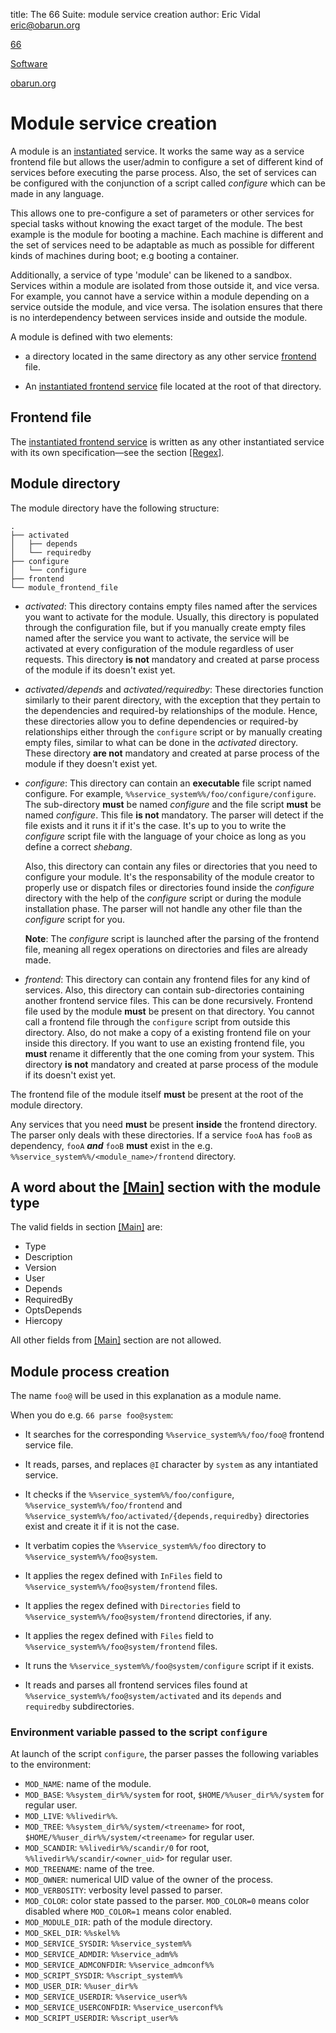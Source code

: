 title: The 66 Suite: module service creation
author: Eric Vidal <eric@obarun.org>

[66](index.html)

[Software](https://web.obarun.org/software)

[obarun.org](https://web.obarun.org)

# Module service creation

A module is an [instantiated](66-instantiated-service.html) service. It works the same way as a service frontend file but allows the user/admin to configure a set of different kind of services before executing the parse process. Also, the set of services can be configured with the conjunction of a script called *configure* which can be made in any language.

This allows one to pre-configure a set of parameters or other services for special tasks without knowing the exact target of the module. The best example is the module for booting a machine. Each machine is different and the set of services need to be adaptable as much as possible for different kinds of machines during boot; e.g booting a container.

Additionally, a service of type 'module' can be likened to a sandbox. Services within a module are isolated from those outside it, and vice versa. For example, you cannot have a service within a module depending on a service outside the module, and vice versa. The isolation ensures that there is no interdependency between services inside and outside the module.

A module is defined with two elements:

- a directory located in the same directory as any other service [frontend](66-frontend.html#the-frontend-service-file) file.

- An [instantiated frontend service](66-instantiated-service.html) file located at the root of that directory.

## Frontend file

The [instantiated frontend service](66-instantiated-service.html) is written as any other instantiated service with its own specification—see the section [[Regex]](66-frontend.html#section-regex).

## Module directory

The module directory have the following structure:

```
.
├── activated
│   ├── depends
│   └── requiredby
├── configure
│   └── configure
├── frontend
└── module_frontend_file
```

- *activated*: This directory contains empty files named after the services you want to activate for the module. Usually, this directory is populated through the configuration file, but if you manually create empty files named after the service you want to activate, the service will be activated at every configuration of the module regardless of user requests. This directory **is not** mandatory and created at parse process of the module if its doesn't exist yet.

- *activated/depends* and *activated/requiredby*: These directories function similarly to their parent directory, with the exception that they pertain to the dependencies and required-by relationships of the module. Hence, these directories allow you to define dependencies or required-by relationships either through the `configure` script or by manually creating empty files, similar to what can be done in the *activated* directory. These directory **are not** mandatory and created at parse process of the module if they doesn't exist yet.

- *configure*: This directory can contain an **executable** file script named configure. For example, `%%service_system%%/foo/configure/configure`. The sub-directory **must** be named *configure* and the file script **must** be named *configure*. This file **is not** mandatory. The parser will detect if the file exists and it runs it if it's the case. It's up to you to write the *configure* script file with the language of your choice as long as you define a correct *shebang*.

    Also, this directory can contain any files or directories that you need to configure your module. It's the responsability of the module creator to properly use or dispatch files or directories found inside the *configure* directory with the help of the *configure* script or during the module installation phase. The parser will not handle any other file than the *configure* script for you.

    **Note**: The *configure* script is launched after the parsing of the frontend file, meaning all regex operations on directories and files are already made.

- *frontend*: This directory can contain any frontend files for any kind of services. Also, this directory can contain sub-directories containing another frontend service files. This can be done recursively. Frontend file used by the module **must** be present on that directory. You cannot call a frontend file through the `configure` script from outside this directory. Also, do not make a copy of a existing frontend file on your inside this directory. If you want to use an existing frontend file, you **must** rename it differently that the one coming from your system. This directory **is not** mandatory and created at parse process of the module if its doesn't exist yet.

The frontend file of the module itself **must** be present at the root of the module directory.

Any services that you need **must** be present **inside** the frontend directory. The parser only deals with these directories. If a service `fooA` has `fooB` as dependency, `fooA` ***and*** `fooB` **must** exist in the e.g. `%%service_system%%/<module_name>/frontend` directory.

## A word about the [[Main]](66-frontend.html#section-main) section with the module type

The valid fields in section [[Main]](66-frontend.html#section-main) are:

- Type
- Description
- Version
- User
- Depends
- RequiredBy
- OptsDepends
- Hiercopy

All other fields from [[Main]](66-frontend.html#section-main) section are not allowed.

## Module process creation

The name `foo@` will be used in this explanation as a module name.

When you do e.g. `66 parse foo@system`:

- It searches for the corresponding `%%service_system%%/foo/foo@` frontend service file.

- It reads, parses, and replaces `@I` character by `system` as any intantiated service.

- It checks if the `%%service_system%%/foo/configure`, `%%service_system%%/foo/frontend` and `%%service_system%%/foo/activated/{depends,requiredby}` directories exist and create it if it is not the case.

- It verbatim copies the `%%service_system%%/foo` directory to `%%service_system%%/foo@system`.

- It applies the regex defined with `InFiles` field to `%%service_system%%/foo@system/frontend` files.

- It applies the regex defined with `Directories` field to `%%service_system%%/foo@system/frontend` directories, if any.

- It applies the regex defined with `Files` field to `%%service_system%%/foo@system/frontend` files.

- It runs the `%%service_system%%/foo@system/configure` script if it exists.

- It reads and parses all frontend services files found at `%%service_system%%/foo@system/activated` and its `depends` and `requiredby` subdirectories.

### Environment variable passed to the script `configure`

At launch of the script `configure`, the parser passes the following variables to the environment:

- `MOD_NAME`: name of the module.
- `MOD_BASE`: `%%system_dir%%/system` for root, `$HOME/%%user_dir%%/system` for regular user.
- `MOD_LIVE`: `%%livedir%%`.
- `MOD_TREE`: `%%system_dir%%/system/<treename>` for root, `$HOME/%%user_dir%%/system/<treename>` for regular user.
- `MOD_SCANDIR`: `%%livedir%%/scandir/0` for root, `%%livedir%%/scandir/<owner_uid>` for regular user.
- `MOD_TREENAME`: name of the tree.
- `MOD_OWNER`: numerical UID value of the owner of the process.
- `MOD_VERBOSITY`: verbosity level passed to parser.
- `MOD_COLOR`: color state passed to the parser. `MOD_COLOR=0` means color disabled where `MOD_COLOR=1` means color enabled.
- `MOD_MODULE_DIR`: path of the module directory.
- `MOD_SKEL_DIR`: `%%skel%%`
- `MOD_SERVICE_SYSDIR`: `%%service_system%%`
- `MOD_SERVICE_ADMDIR`: `%%service_adm%%`
- `MOD_SERVICE_ADMCONFDIR`: `%%service_admconf%%`
- `MOD_SCRIPT_SYSDIR`: `%%script_system%%`
- `MOD_USER_DIR`: `%%user_dir%%`
- `MOD_SERVICE_USERDIR`: `%%service_user%%`
- `MOD_SERVICE_USERCONFDIR`: `%%service_userconf%%`
- `MOD_SCRIPT_USERDIR`: `%%script_user%%`

